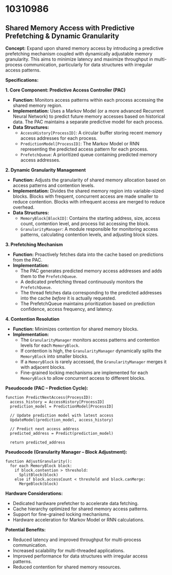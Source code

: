 # 10310986

## Shared Memory Access with Predictive Prefetching & Dynamic Granularity

**Concept:** Expand upon shared memory access by introducing a predictive prefetching mechanism coupled with dynamically adjustable memory granularity. This aims to minimize latency and maximize throughput in multi-process communication, particularly for data structures with irregular access patterns.

**Specifications:**

**1. Core Component: Predictive Access Controller (PAC)**

*   **Function:** Monitors access patterns within each process accessing the shared memory region.
*   **Implementation:** Uses a Markov Model (or a more advanced Recurrent Neural Network) to predict future memory accesses based on historical data. The PAC maintains a separate predictive model for each process.
*   **Data Structures:**
    *   `AccessHistory[ProcessID]`: A circular buffer storing recent memory access addresses for each process.
    *   `PredictionModel[ProcessID]`: The Markov Model or RNN representing the predicted access pattern for each process.
    *   `PrefetchQueue`: A prioritized queue containing predicted memory access addresses.

**2. Dynamic Granularity Management**

*   **Function:** Adjusts the granularity of shared memory allocation based on access patterns and contention levels.
*   **Implementation:** Divides the shared memory region into variable-sized blocks. Blocks with frequent, concurrent access are made smaller to reduce contention. Blocks with infrequent access are merged to reduce overhead.
*   **Data Structures:**
    *   `MemoryBlock[BlockID]`: Contains the starting address, size, access count, contention level, and process list accessing the block.
    *   `GranularityManager`: A module responsible for monitoring access patterns, calculating contention levels, and adjusting block sizes.

**3. Prefetching Mechanism**

*   **Function:** Proactively fetches data into the cache based on predictions from the PAC.
*   **Implementation:**
    *   The PAC generates predicted memory access addresses and adds them to the `PrefetchQueue`.
    *   A dedicated prefetching thread continuously monitors the `PrefetchQueue`.
    *   The thread fetches data corresponding to the predicted addresses into the cache *before* it is actually requested.
    *   The PrefetchQueue maintains prioritization based on prediction confidence, access frequency, and latency.

**4. Contention Resolution**

*   **Function:** Minimizes contention for shared memory blocks.
*   **Implementation:**
    *   The `GranularityManager` monitors access patterns and contention levels for each `MemoryBlock`.
    *   If contention is high, the `GranularityManager` dynamically splits the `MemoryBlock` into smaller blocks.
    *   If a `MemoryBlock` is rarely accessed, the `GranularityManager` merges it with adjacent blocks.
    *   Fine-grained locking mechanisms are implemented for each `MemoryBlock` to allow concurrent access to different blocks.

**Pseudocode (PAC – Prediction Cycle):**

```
function PredictNextAccess(ProcessID):
  access_history = AccessHistory[ProcessID]
  prediction_model = PredictionModel[ProcessID]

  // Update prediction model with latest access
  UpdateModel(prediction_model, access_history)

  // Predict next access address
  predicted_address = Predict(prediction_model)

  return predicted_address
```

**Pseudocode (Granularity Manager – Block Adjustment):**

```
function AdjustGranularity():
  for each MemoryBlock block:
    if block.contention > threshold:
      SplitBlock(block)
    else if block.accessCount < threshold and block.canMerge:
      MergeBlock(block)
```

**Hardware Considerations:**

*   Dedicated hardware prefetcher to accelerate data fetching.
*   Cache hierarchy optimized for shared memory access patterns.
*   Support for fine-grained locking mechanisms.
*   Hardware acceleration for Markov Model or RNN calculations.

**Potential Benefits:**

*   Reduced latency and improved throughput for multi-process communication.
*   Increased scalability for multi-threaded applications.
*   Improved performance for data structures with irregular access patterns.
*   Reduced contention for shared memory resources.